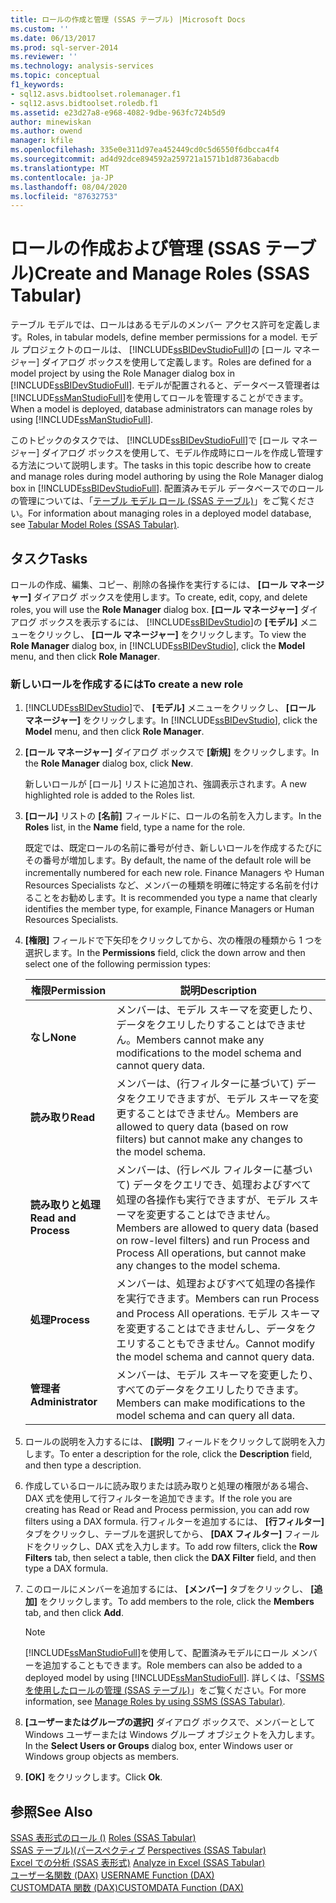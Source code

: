 ```yaml
---
title: ロールの作成と管理 (SSAS テーブル) |Microsoft Docs
ms.custom: ''
ms.date: 06/13/2017
ms.prod: sql-server-2014
ms.reviewer: ''
ms.technology: analysis-services
ms.topic: conceptual
f1_keywords:
- sql12.asvs.bidtoolset.rolemanager.f1
- sql12.asvs.bidtoolset.roledb.f1
ms.assetid: e23d27a8-e968-4082-9dbe-963fc724b5d9
author: minewiskan
ms.author: owend
manager: kfile
ms.openlocfilehash: 335e0e311d97ea452449cd0c5d6550f6dbcca4f4
ms.sourcegitcommit: ad4d92dce894592a259721a1571b1d8736abacdb
ms.translationtype: MT
ms.contentlocale: ja-JP
ms.lasthandoff: 08/04/2020
ms.locfileid: "87632753"
---
```

# <a name="create-and-manage-roles-ssas-tabular"></a><span data-ttu-id="45197-102">ロールの作成および管理 (SSAS テーブル)</span><span class="sxs-lookup"><span data-stu-id="45197-102">Create and Manage Roles (SSAS Tabular)</span></span>
  <span data-ttu-id="45197-103">テーブル モデルでは、ロールはあるモデルのメンバー アクセス許可を定義します。</span><span class="sxs-lookup"><span data-stu-id="45197-103">Roles, in tabular models, define member permissions for a model.</span></span> <span data-ttu-id="45197-104">モデル プロジェクトのロールは、 [!INCLUDE[ssBIDevStudioFull](../../includes/ssbidevstudiofull-md.md)]の [ロール マネージャー] ダイアログ ボックスを使用して定義します。</span><span class="sxs-lookup"><span data-stu-id="45197-104">Roles are defined for a model project by using the Role Manager dialog box in [!INCLUDE[ssBIDevStudioFull](../../includes/ssbidevstudiofull-md.md)].</span></span> <span data-ttu-id="45197-105">モデルが配置されると、データベース管理者は [!INCLUDE[ssManStudioFull](../../includes/ssmanstudiofull-md.md)]を使用してロールを管理することができます。</span><span class="sxs-lookup"><span data-stu-id="45197-105">When a model is deployed, database administrators can manage roles by using [!INCLUDE[ssManStudioFull](../../includes/ssmanstudiofull-md.md)].</span></span>  
  
 <span data-ttu-id="45197-106">このトピックのタスクでは、 [!INCLUDE[ssBIDevStudioFull](../../includes/ssbidevstudiofull-md.md)]で [ロール マネージャー] ダイアログ ボックスを使用して、モデル作成時にロールを作成し管理する方法について説明します。</span><span class="sxs-lookup"><span data-stu-id="45197-106">The tasks in this topic describe how to create and manage roles during model authoring by using the Role Manager dialog box in [!INCLUDE[ssBIDevStudioFull](../../includes/ssbidevstudiofull-md.md)].</span></span> <span data-ttu-id="45197-107">配置済みモデル データベースでのロールの管理については、「[テーブル モデル ロール &#40;SSAS テーブル&#41;](roles-ssas-tabular.md)」をご覧ください。</span><span class="sxs-lookup"><span data-stu-id="45197-107">For information about managing roles in a deployed model database, see [Tabular Model Roles &#40;SSAS Tabular&#41;](roles-ssas-tabular.md).</span></span>  
  
## <a name="tasks"></a><span data-ttu-id="45197-108">タスク</span><span class="sxs-lookup"><span data-stu-id="45197-108">Tasks</span></span>  
 <span data-ttu-id="45197-109">ロールの作成、編集、コピー、削除の各操作を実行するには、 **[ロール マネージャー]** ダイアログ ボックスを使用します。</span><span class="sxs-lookup"><span data-stu-id="45197-109">To create, edit, copy, and delete roles, you will use the **Role Manager** dialog box.</span></span> <span data-ttu-id="45197-110">**[ロール マネージャー]** ダイアログ ボックスを表示するには、 [!INCLUDE[ssBIDevStudio](../../includes/ssbidevstudio-md.md)]の **[モデル]** メニューをクリックし、 **[ロール マネージャー]** をクリックします。</span><span class="sxs-lookup"><span data-stu-id="45197-110">To view the **Role Manager** dialog box, in [!INCLUDE[ssBIDevStudio](../../includes/ssbidevstudio-md.md)], click the **Model** menu, and then click **Role Manager**.</span></span>  
  
###  <a name="to-create-a-new-role"></a><a name="bkmk_new_role"></a><span data-ttu-id="45197-111">新しいロールを作成するには</span><span class="sxs-lookup"><span data-stu-id="45197-111">To create a new role</span></span>  
  
1.  <span data-ttu-id="45197-112">[!INCLUDE[ssBIDevStudio](../../includes/ssbidevstudio-md.md)]で、 **[モデル]** メニューをクリックし、 **[ロール マネージャー]** をクリックします。</span><span class="sxs-lookup"><span data-stu-id="45197-112">In [!INCLUDE[ssBIDevStudio](../../includes/ssbidevstudio-md.md)], click the **Model** menu, and then click **Role Manager**.</span></span>  
  
2.  <span data-ttu-id="45197-113">**[ロール マネージャー]** ダイアログ ボックスで **[新規]** をクリックします。</span><span class="sxs-lookup"><span data-stu-id="45197-113">In the **Role Manager** dialog box, click **New**.</span></span>  
  
     <span data-ttu-id="45197-114">新しいロールが [ロール] リストに追加され、強調表示されます。</span><span class="sxs-lookup"><span data-stu-id="45197-114">A new highlighted role is added to the Roles list.</span></span>  
  
3.  <span data-ttu-id="45197-115">**[ロール]** リストの **[名前]** フィールドに、ロールの名前を入力します。</span><span class="sxs-lookup"><span data-stu-id="45197-115">In the **Roles** list, in the **Name** field, type a name for the role.</span></span>  
  
     <span data-ttu-id="45197-116">既定では、既定ロールの名前に番号が付き、新しいロールを作成するたびにその番号が増加します。</span><span class="sxs-lookup"><span data-stu-id="45197-116">By default, the name of the default role will be incrementally numbered for each new role.</span></span> <span data-ttu-id="45197-117">Finance Managers や Human Resources Specialists など、メンバーの種類を明確に特定する名前を付けることをお勧めします。</span><span class="sxs-lookup"><span data-stu-id="45197-117">It is recommended you type a name that clearly identifies the member type, for example, Finance Managers or Human Resources Specialists.</span></span>  
  
4.  <span data-ttu-id="45197-118">**[権限]** フィールドで下矢印をクリックしてから、次の権限の種類から 1 つを選択します。</span><span class="sxs-lookup"><span data-stu-id="45197-118">In the **Permissions** field, click the down arrow and then select one of the following permission types:</span></span>  
  
    |<span data-ttu-id="45197-119">権限</span><span class="sxs-lookup"><span data-stu-id="45197-119">Permission</span></span>|<span data-ttu-id="45197-120">説明</span><span class="sxs-lookup"><span data-stu-id="45197-120">Description</span></span>|  
    |----------------|-----------------|  
    |<span data-ttu-id="45197-121">**なし**</span><span class="sxs-lookup"><span data-stu-id="45197-121">**None**</span></span>|<span data-ttu-id="45197-122">メンバーは、モデル スキーマを変更したり、データをクエリしたりすることはできません。</span><span class="sxs-lookup"><span data-stu-id="45197-122">Members cannot make any modifications to the model schema and cannot query data.</span></span>|  
    |<span data-ttu-id="45197-123">**読み取り**</span><span class="sxs-lookup"><span data-stu-id="45197-123">**Read**</span></span>|<span data-ttu-id="45197-124">メンバーは、(行フィルターに基づいて) データをクエリできますが、モデル スキーマを変更することはできません。</span><span class="sxs-lookup"><span data-stu-id="45197-124">Members are allowed to query data (based on row filters) but cannot make any changes to the model schema.</span></span>|  
    |<span data-ttu-id="45197-125">**読み取りと処理**</span><span class="sxs-lookup"><span data-stu-id="45197-125">**Read and Process**</span></span>|<span data-ttu-id="45197-126">メンバーは、(行レベル フィルターに基づいて) データをクエリでき、処理およびすべて処理の各操作も実行できますが、モデル スキーマを変更することはできません。</span><span class="sxs-lookup"><span data-stu-id="45197-126">Members are allowed to query data (based on row-level filters) and run Process and Process All operations, but cannot make any changes to the model schema.</span></span>|  
    |<span data-ttu-id="45197-127">**処理**</span><span class="sxs-lookup"><span data-stu-id="45197-127">**Process**</span></span>|<span data-ttu-id="45197-128">メンバーは、処理およびすべて処理の各操作を実行できます。</span><span class="sxs-lookup"><span data-stu-id="45197-128">Members can run Process and Process All operations.</span></span> <span data-ttu-id="45197-129">モデル スキーマを変更することはできませんし、データをクエリすることもできません。</span><span class="sxs-lookup"><span data-stu-id="45197-129">Cannot modify the model schema and cannot query data.</span></span>|  
    |<span data-ttu-id="45197-130">**管理者**</span><span class="sxs-lookup"><span data-stu-id="45197-130">**Administrator**</span></span>|<span data-ttu-id="45197-131">メンバーは、モデル スキーマを変更したり、すべてのデータをクエリしたりできます。</span><span class="sxs-lookup"><span data-stu-id="45197-131">Members can make modifications to the model schema and can query all data.</span></span>|  
  
5.  <span data-ttu-id="45197-132">ロールの説明を入力するには、 **[説明]** フィールドをクリックして説明を入力します。</span><span class="sxs-lookup"><span data-stu-id="45197-132">To enter a description for the role, click the **Description** field, and then type a description.</span></span>  
  
6.  <span data-ttu-id="45197-133">作成しているロールに読み取りまたは読み取りと処理の権限がある場合、DAX 式を使用して行フィルターを追加できます。</span><span class="sxs-lookup"><span data-stu-id="45197-133">If the role you are creating has Read or Read and Process permission, you can add row filters using a DAX formula.</span></span> <span data-ttu-id="45197-134">行フィルターを追加するには、 **[行フィルター]** タブをクリックし、テーブルを選択してから、 **[DAX フィルター]** フィールドをクリックし、DAX 式を入力します。</span><span class="sxs-lookup"><span data-stu-id="45197-134">To add row filters, click the **Row Filters** tab, then select a table, then click the **DAX Filter** field, and then type a DAX formula.</span></span>  
  
7.  <span data-ttu-id="45197-135">このロールにメンバーを追加するには、 **[メンバー]** タブをクリックし、 **[追加]** をクリックします。</span><span class="sxs-lookup"><span data-stu-id="45197-135">To add members to the role, click the **Members** tab, and then click **Add**.</span></span>  
  
    > [!NOTE]  
    >  <span data-ttu-id="45197-136">[!INCLUDE[ssManStudioFull](../../includes/ssmanstudiofull-md.md)]を使用して、配置済みモデルにロール メンバーを追加することもできます。</span><span class="sxs-lookup"><span data-stu-id="45197-136">Role members can also be added to a deployed model by using [!INCLUDE[ssManStudioFull](../../includes/ssmanstudiofull-md.md)].</span></span> <span data-ttu-id="45197-137">詳しくは、「[SSMS を使用したロールの管理 &#40;SSAS テーブル&#41;](manage-roles-by-using-ssms-ssas-tabular.md)」をご覧ください。</span><span class="sxs-lookup"><span data-stu-id="45197-137">For more information, see [Manage Roles by using SSMS &#40;SSAS Tabular&#41;](manage-roles-by-using-ssms-ssas-tabular.md).</span></span>  
  
8.  <span data-ttu-id="45197-138">**[ユーザーまたはグループの選択]** ダイアログ ボックスで、メンバーとして Windows ユーザーまたは Windows グループ オブジェクトを入力します。</span><span class="sxs-lookup"><span data-stu-id="45197-138">In the **Select Users or Groups** dialog box, enter Windows user or Windows group objects as members.</span></span>  
  
9. <span data-ttu-id="45197-139">**[OK]** をクリックします。</span><span class="sxs-lookup"><span data-stu-id="45197-139">Click **Ok**.</span></span>  
  
## <a name="see-also"></a><span data-ttu-id="45197-140">参照</span><span class="sxs-lookup"><span data-stu-id="45197-140">See Also</span></span>  
 <span data-ttu-id="45197-141">[SSAS 表形式のロール &#40;&#41;](roles-ssas-tabular.md) </span><span class="sxs-lookup"><span data-stu-id="45197-141">[Roles &#40;SSAS Tabular&#41;](roles-ssas-tabular.md) </span></span>  
 <span data-ttu-id="45197-142">[SSAS テーブル&#41;&#40;パースペクティブ](perspectives-ssas-tabular.md) </span><span class="sxs-lookup"><span data-stu-id="45197-142">[Perspectives &#40;SSAS Tabular&#41;](perspectives-ssas-tabular.md) </span></span>  
 <span data-ttu-id="45197-143">[Excel での分析 &#40;SSAS 表形式&#41;](analyze-in-excel-ssas-tabular.md) </span><span class="sxs-lookup"><span data-stu-id="45197-143">[Analyze in Excel &#40;SSAS Tabular&#41;](analyze-in-excel-ssas-tabular.md) </span></span>  
 <span data-ttu-id="45197-144">[ユーザー名関数 &#40;DAX&#41;](/dax/username-function-dax) </span><span class="sxs-lookup"><span data-stu-id="45197-144">[USERNAME Function &#40;DAX&#41;](/dax/username-function-dax) </span></span>  
 [<span data-ttu-id="45197-145">CUSTOMDATA 関数 &#40;DAX&#41;</span><span class="sxs-lookup"><span data-stu-id="45197-145">CUSTOMDATA Function &#40;DAX&#41;</span></span>](/dax/customdata-function-dax)  
  
  
